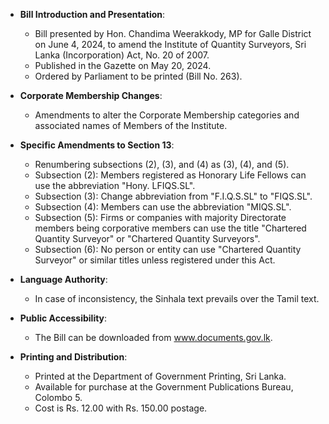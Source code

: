 - **Bill Introduction and Presentation**:
  - Bill presented by Hon. Chandima Weerakkody, MP for Galle District on June 4, 2024, to amend the Institute of Quantity Surveyors, Sri Lanka (Incorporation) Act, No. 20 of 2007.
  - Published in the Gazette on May 20, 2024.
  - Ordered by Parliament to be printed (Bill No. 263).

- **Corporate Membership Changes**:
  - Amendments to alter the Corporate Membership categories and associated names of Members of the Institute.

- **Specific Amendments to Section 13**:
  - Renumbering subsections (2), (3), and (4) as (3), (4), and (5).
  - Subsection (2): Members registered as Honorary Life Fellows can use the abbreviation "Hony. LFIQS.SL".
  - Subsection (3): Change abbreviation from "F.I.Q.S.SL" to "FIQS.SL".
  - Subsection (4): Members can use the abbreviation "MIQS.SL".
  - Subsection (5): Firms or companies with majority Directorate members being corporative members can use the title "Chartered Quantity Surveyor" or "Chartered Quantity Surveyors".
  - Subsection (6): No person or entity can use "Chartered Quantity Surveyor" or similar titles unless registered under this Act.

- **Language Authority**:
  - In case of inconsistency, the Sinhala text prevails over the Tamil text. 

- **Public Accessibility**:
  - The Bill can be downloaded from www.documents.gov.lk.

- **Printing and Distribution**:
  - Printed at the Department of Government Printing, Sri Lanka.
  - Available for purchase at the Government Publications Bureau, Colombo 5.
  - Cost is Rs. 12.00 with Rs. 150.00 postage.